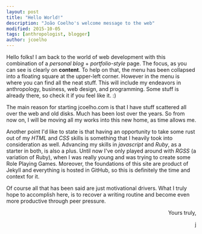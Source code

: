 ```yaml
---
layout: post
title: "Hello World!"
description: "João Coelho's welcome message to the web"
modified: 2015-10-05
tags: [anthropologist, blogger]
author: jcoelho
---
```


Hello folks! I am back to the world of web development with this combination of a *personal blog* + *portfolio-style* page. The focus, as you can see is clearly on **content**. To help on that, the menu has been collapsed into a floating square at the upper-left corner. However in the menu is where you can find all the neat stuff. This will include my endeavors in anthropology, business, web design, and programming. Some stuff is already there, so check it if you feel like it. :)

The main reason for starting jcoelho.com is that I have stuff scattered all over the web and old disks. Much has been lost over the years. So from now on, I will be moving all my works into this new home, as time allows me. 

Another point I'd like to state is that having an opportunity to take some rust out of my *HTML* and *CSS* skills is something that I heavily took into consideration as well. Advancing my skills in *javascript* and *Ruby*, as a starter in both, is also a plus. Until now I've only played around with *RGSS* (a variation of Ruby), when I was really young and was trying to create some Role Playing Games. Moreover, the foundations of this site are product of Jekyll and everything is hosted in GitHub, so this is definitely the time and context for it.

Of course all that has been said are just motivational drivers. What I truly hope to accomplish here, is to recover a writing routine and become even more productive through peer pressure.

<p align = "right">
	Yours truly,
</p>
<p align = "right">
	j
</p>
